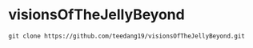 visionsOfTheJellyBeyond
=======================

`git clone https://github.com/teedang19/visionsOfTheJellyBeyond.git`